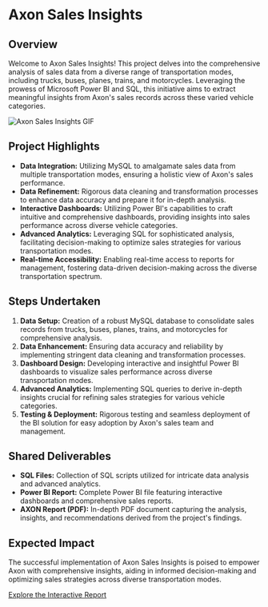 # Axon Sales Insights

## Overview
Welcome to Axon Sales Insights! This project delves into the comprehensive analysis of sales data from a diverse range of transportation modes, including trucks, buses, planes, trains, and motorcycles. Leveraging the prowess of Microsoft Power BI and SQL, this initiative aims to extract meaningful insights from Axon's sales records across these varied vehicle categories.

![Axon Sales Insights GIF](https://github.com/AboliZ/Axon_Sales_Insights/assets/146463964/8150bfb7-ae8d-4b42-86f0-b38524ae0ab7)


## Project Highlights
- **Data Integration:** Utilizing MySQL to amalgamate sales data from multiple transportation modes, ensuring a holistic view of Axon's sales performance.
- **Data Refinement:** Rigorous data cleaning and transformation processes to enhance data accuracy and prepare it for in-depth analysis.
- **Interactive Dashboards:** Utilizing Power BI's capabilities to craft intuitive and comprehensive dashboards, providing insights into sales performance across diverse vehicle categories.
- **Advanced Analytics:** Leveraging SQL for sophisticated analysis, facilitating decision-making to optimize sales strategies for various transportation modes.
- **Real-time Accessibility:** Enabling real-time access to reports for management, fostering data-driven decision-making across the diverse transportation spectrum.

## Steps Undertaken
1. **Data Setup:** Creation of a robust MySQL database to consolidate sales records from trucks, buses, planes, trains, and motorcycles for comprehensive analysis.
2. **Data Enhancement:** Ensuring data accuracy and reliability by implementing stringent data cleaning and transformation processes.
3. **Dashboard Design:** Developing interactive and insightful Power BI dashboards to visualize sales performance across diverse transportation modes.
4. **Advanced Analytics:** Implementing SQL queries to derive in-depth insights crucial for refining sales strategies for various vehicle categories.
5. **Testing & Deployment:** Rigorous testing and seamless deployment of the BI solution for easy adoption by Axon's sales team and management.

## Shared Deliverables
- **SQL Files:** Collection of SQL scripts utilized for intricate data analysis and advanced analytics.
- **Power BI Report:** Complete Power BI file featuring interactive dashboards and comprehensive sales reports.
- **AXON Report (PDF):** In-depth PDF document capturing the analysis, insights, and recommendations derived from the project's findings.

## Expected Impact
The successful implementation of Axon Sales Insights is poised to empower Axon with comprehensive insights, aiding in informed decision-making and optimizing sales strategies across diverse transportation modes.

[Explore the Interactive Report](https://www.novypro.com/project/axon-sales-insights)


